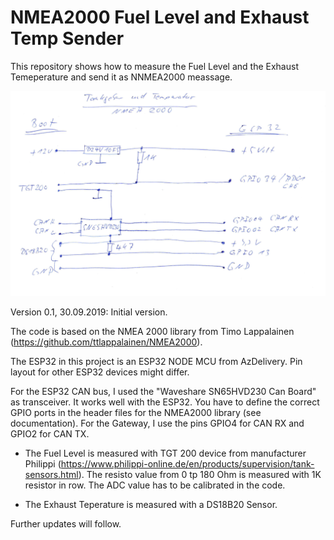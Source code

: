 # NMEA2000 Fuel Level and Exhaust Temp Sender
This repository shows how to measure the Fuel Level and the Exhaust Temeperature and send it as NNMEA2000 meassage.

![Prototype](https://github.com/AK-Homberger/NMEA-Fuel-and-Exhaust-Temperature-Sender/blob/master/Bild.png)

Version 0.1, 30.09.2019: Initial version.

The code is based on the NMEA 2000 library from Timo Lappalainen (https://github.com/ttlappalainen/NMEA2000).

The ESP32 in this project is an ESP32 NODE MCU from AzDelivery. Pin layout for other ESP32 devices might differ.

For the ESP32 CAN bus, I used the "Waveshare SN65HVD230 Can Board" as transceiver. It works well with the ESP32.
You have to define the correct GPIO ports in the header files for the NMEA2000 library (see documentation). For the Gateway, I use the pins GPIO4 for CAN RX and GPIO2 for CAN TX. 

- The Fuel Level is measured with TGT 200 device from manufacturer Philippi (https://www.philippi-online.de/en/products/supervision/tank-sensors.html). The resisto value from 0 tp 180 Ohm is measured with 1K resistor in row. The ADC value has to be calibrated in the code.

- The Exhaust Teperature is measured with a DS18B20 Sensor.


Further updates will follow.

